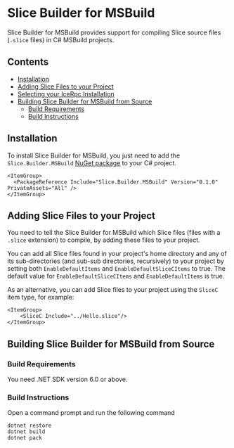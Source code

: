 # Slice Builder for MSBuild

Slice Builder for MSBuild provides support for compiling Slice source files (`.slice` files) in C# MSBuild projects.

## Contents

* [Installation](#installation)
* [Adding Slice Files to your Project](#adding-slice-files-to-your-project)
* [Selecting your IceRpc Installation](#selecting-your-icerpc-installation)
* [Building Slice Builder for MSBuild from Source](#building-slice-builder-for-msbuild-from-source)
  * [Build Requirements](#build-requirements)
  * [Build Instructions](#build-instructions)

## Installation

To install Slice Builder for MSBuild, you just need to add the `Slice.Builder.MSBuild` [NuGet package][1] to your C#
project.

```
<ItemGroup>
  <PackageReference Include="Slice.Builder.MSBuild" Version="0.1.0" PrivateAssets="All" />
</ItemGroup>
```

## Adding Slice Files to your Project

You need to tell the Slice Builder for MSBuild which Slice files (files with a `.slice` extension) to compile, by
adding these files to your project.

You can add all Slice files found in your project's home directory and any of its sub-directories (and sub-sub
directories, recursively) to your project by setting both `EnableDefaultItems` and `EnableDefaultSliceCItems` to true.
The default value for `EnableDefaultSliceCItems` and `EnableDefaultItems` is true.

As an alternative, you can add Slice files to your project using the `SliceC` item type, for example:
```
<ItemGroup>
    <SliceC Include="../Hello.slice"/>
</ItemGroup>
```


## Building Slice Builder for MSBuild from Source

### Build Requirements

You need .NET SDK version 6.0 or above.

### Build Instructions

Open a command prompt and run the following command

```
dotnet restore
dotnet build
dotnet pack
```

[1]: https://www.nuget.org/packages/Slice.Builder.MSBuild/
